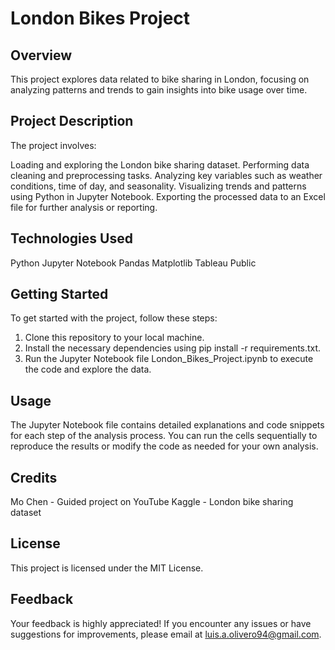 # London Bikes Project

## Overview
This project explores data related to bike sharing in London, focusing on analyzing patterns and trends to gain insights into bike usage over time.

## Project Description

The project involves:

Loading and exploring the London bike sharing dataset.
Performing data cleaning and preprocessing tasks.
Analyzing key variables such as weather conditions, time of day, and seasonality.
Visualizing trends and patterns using Python in Jupyter Notebook.
Exporting the processed data to an Excel file for further analysis or reporting.

## Technologies Used

Python
Jupyter Notebook
Pandas
Matplotlib
Tableau Public

## Getting Started

To get started with the project, follow these steps:

1. Clone this repository to your local machine.
2. Install the necessary dependencies using pip install -r requirements.txt.
3. Run the Jupyter Notebook file London_Bikes_Project.ipynb to execute the code and explore the data.

## Usage
The Jupyter Notebook file contains detailed explanations and code snippets for each step of the analysis process. You can run the cells sequentially to reproduce the results or modify the code as needed for your own analysis.

## Credits
Mo Chen - Guided project on YouTube
Kaggle - London bike sharing dataset

## License
This project is licensed under the MIT License.

## Feedback
Your feedback is highly appreciated! If you encounter any issues or have suggestions for improvements, please email at luis.a.olivero94@gmail.com.
